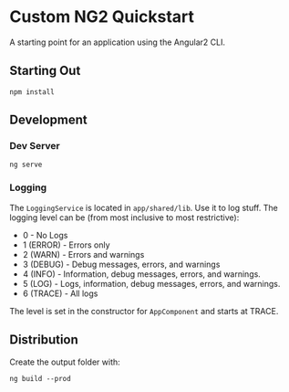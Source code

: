 
# Custom NG2 Quickstart #

A starting point for an application using the Angular2 CLI.

## Starting Out #

```
npm install
```

## Development #

### Dev Server #

`ng serve`

### Logging #

The `LoggingService` is located in `app/shared/lib`. Use it to log stuff.
The logging level can be (from most inclusive to most restrictive):

* 0 - No Logs
* 1 (ERROR) - Errors only
* 2 (WARN) - Errors and warnings
* 3 (DEBUG) - Debug messages, errors, and warnings
* 4 (INFO) - Information, debug messages, errors, and warnings.
* 5 (LOG) - Logs, information, debug messages, errors, and warnings.
* 6 (TRACE) - All logs

The level is set in the constructor for `AppComponent` and starts at TRACE.

## Distribution #

Create the output folder with:

```
ng build --prod
```
